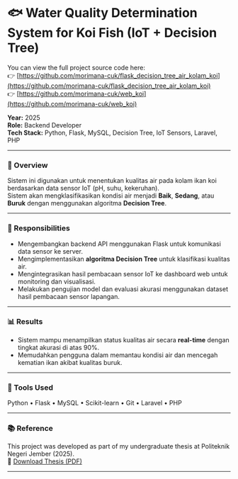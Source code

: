 # 🐟 Water Quality Determination System for Koi Fish (IoT + Decision Tree)
You can view the full project source code here:  
👉 [https://github.com/morimana-cuk/flask_decision_tree_air_kolam_koi](https://github.com/morimana-cuk/flask_decision_tree_air_kolam_koi)<br>
👉 [https://github.com/morimana-cuk/web_koi](https://github.com/morimana-cuk/web_koi)


**Year:** 2025  
**Role:** Backend Developer  
**Tech Stack:** Python, Flask, MySQL, Decision Tree, IoT Sensors, Laravel, PHP  

---

### 🌊 Overview
Sistem ini digunakan untuk menentukan kualitas air pada kolam ikan koi berdasarkan data sensor IoT (pH, suhu, kekeruhan).  
Sistem akan mengklasifikasikan kondisi air menjadi **Baik**, **Sedang**, atau **Buruk** dengan menggunakan algoritma **Decision Tree**.

---

### 🧠 Responsibilities
- Mengembangkan backend API menggunakan Flask untuk komunikasi data sensor ke server.  
- Mengimplementasikan **algoritma Decision Tree** untuk klasifikasi kualitas air.  
- Mengintegrasikan hasil pembacaan sensor IoT ke dashboard web untuk monitoring dan visualisasi.  
- Melakukan pengujian model dan evaluasi akurasi menggunakan dataset hasil pembacaan sensor lapangan.

---

<!-- ### ⚙️ Technical Challenges & Solutions
- **Masalah:** Delay data dari sensor menyebabkan hasil klasifikasi tidak sinkron.  
  **Solusi:** Menambahkan mekanisme *data buffering* di server dan *timestamp validation* sebelum klasifikasi dijalankan.  
- **Masalah:** Akurasi model tidak konsisten di awal.  
  **Solusi:** Melakukan *data normalization* dan *retraining* dengan dataset lebih representatif.

--- -->

### 📊 Results
- Sistem mampu menampilkan status kualitas air secara **real-time** dengan tingkat akurasi di atas 90%.  
- Memudahkan pengguna dalam memantau kondisi air dan mencegah kematian ikan akibat kualitas buruk.

---

### 🧰 Tools Used
Python • Flask • MySQL • Scikit-learn • Git • Laravel • PHP

---

### 📚 Reference
This project was developed as part of my undergraduate thesis at Politeknik Negeri Jember (2025).  
📄 [Download Thesis (PDF)](../documents/Skripsi%20Rizal-%20Revisi%20Sidang%20sudah%20acc.pdf)

---

<!-- ### 🖼️ Screenshots

![Cloud Architecture](../images/clouad_arsitektur.PNG)
![RapidRoad Dashboard](../images/rapidroad-dashboard.png)
*Dashboard view showing AI-based damage classification results.*

![API Test on Postman](../images/rapidroad-api.png)
*API testing during development.*

---

### 🎥 Video

![explanation Project on youtube](../images/capstone_ppt.PNG)(https://youtu.be/GLpPmcg6FLo?si=elMusrpdzC1RUUqZ)
[![Watch the demo on YouTube](../images/youtube-thumbnail.png)](https://www.youtube.com/watch?v=YOUR_VIDEO_ID)
*Click the thumbnail or [watch it directly here](https://www.youtube.com/watch?v=YOUR_VIDEO_ID).* -->
